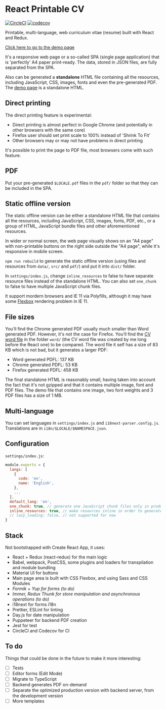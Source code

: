 # React Printable CV

[![CircleCI](https://circleci.com/gh/tomchen/react-printable-cv.svg?style=shield)](https://circleci.com/gh/tomchen/react-printable-cv) [![codecov](https://codecov.io/gh/tomchen/react-printable-cv/branch/master/graph/badge.svg)](https://codecov.io/gh/tomchen/react-printable-cv)

Printable, multi-language, web curriculum vitae (resume) built with React and Redux.

[Click here to go to the demo page](https://react-cv.tomchen.org/)

It's a responsive web page or a so-called SPA (single page application) that is 'perfectly' A4 paper print-ready. The data, stored in JSON files, are fully separated from the SPA.<!--  A PDF file can be generated at compile time or in the backend server. -->

Also can be generated a **standalone** HTML file containing all the resources, including JavaScript, CSS, images, fonts and even the pre-generated PDF. The [demo page](https://react-cv.tomchen.org/) is a standalone HTML.

## Direct printing

The direct printing feature is experimental:

* Direct printing is almost perfect in Google Chrome (and potentially in other browsers with the same core)
* Firefox user should set print scale to 100% instead of 'Shrink To Fit'
* Other browsers may or may not have problems in direct printing

It's possible to print the page to PDF file, most browsers come with such feature.

## PDF

<!-- The PDF server creation is not fully ready -->

<!-- In case your browser has any problem in printing the document directly, there is always the PDF button to come to your rescue. The pre-generated or server-generated PDF is consistent in any browser / PDF viewer, and can be perfectly printed. -->

<!-- To generate PDF: open the web page online verison (i.e. with a server, you can use the [online editor/demo](https://react-cv.tomchen.org/) or run `npm start` on your computer), edit the CV and click "PDF" button, change the language. -->

Put your pre-generated `$LOCALE.pdf` files in the `pdf/` folder so that they can be included in the SPA.

## Static offline version

The static offline version can be either a standalone HTML file that contains all the resources, including JavaScript, CSS, images, fonts, PDF, etc., or a group of HTML, JavaScript bundle files and other aforementioned resources.

In wider or normal screen, the web page visually shows on an "A4 page" with non-printable buttons on the right side outside the "A4 page", while it's responsive in mobile screen.

`npm run rebuild` to generate the static offline version (using files and resources from `data/`, `src/` and `pdf/`) and put it into `dist/` folder.

In `settings/index.js`, change `inline_resources` to false to have separate resource files instead of the standalone HTML. You can also set `one_chunk` to false to have multiple JavaScript chunk files.

It support mordern browsers and IE 11 via Polyfills, although it may have some [Flexbox](https://caniuse.com/flexbox) rendering problem in IE 11.

## File sizes

You'll find the Chrome generated PDF usually much smaller than Word generated PDF. However, it's not the case for Firefox. You'll find the [CV word file](https://github.com/tomchen/react-printable-cv/blob/master/word/cv.docx) in the folder `word/` (the CV word file was created by me long before the React one) to be compared. The word file it self has a size of 83 KB which is not bad, but it generates a larger PDF:

* Word generated PDFL: 137 KB
* Chrome generated PDFL: 53 KB
* Firefox generated PDFL: 458 KB

The final standalone HTML is reasonably small, having taken into account the fact that it's not gzipped and that it contains multiple image, font and PDF files. The demo file that contains one image, two font weights and 3 PDF files has a size of 1 MB.

## Multi-language

You can set languages in `settings/index.js` and `i18next-parser.config.js`. Translations are in `i18n/$LOCALE/$NAMESPACE.json`.

## Configuration

`settings/index.js`:

```javascript
module.exports = {
  langs: [
    {
      code: 'en',
      name: 'English',
    },
    ...
  ],
  default_lang: 'en',
  one_chunk: true, // generate one JavaScript chunk files only in production
  inline_resources: true, // make resources inline in order to generate a standalone HTML in production
  // lazy_loading: false, // not supported for now
}
```

## Stack

Not bootstrapped with Create React App, it uses:

* React + Redux (react-redux) for the main logic
* Babel, webpack, PostCSS, some plugins and loaders for transpilation and module bundling
* Material UI for buttons
* Main page area is built with CSS Flexbox, and using Sass and CSS Modules
* *Formik + Yup for forms (to do)*
* *Immer, Redux Thunk for store manipulation and asynchronous operations (to do)*
* i18next for forms i18n
* Prettier, ESLint for linting
* Day.js for date manipulation
* Puppeteer for backend PDF creation
* Jest for test
* CircleCI and Codecov for CI

## To do

Things that could be done in the future to make it more interesting:

* [ ] Tests
* [ ] Editor forms (Edit Mode)
* [ ] Migrate to TypeScript
* [ ] Backend generates PDF on-demand
* [ ] Separate the optimized production version with backend server, from the development version
* [ ] More templates
